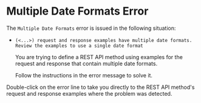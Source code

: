 # Multiple Date Formats Error

The `Multiple Date Formats` error is issued in the following situation:

* `(<...>) request and response examples have multiple date formats. Review the examples to use a single date format`

    You are trying to define a REST API method using examples for the request and response that contain multiple date formats.

    Follow the instructions in the error message to solve it.

Double-click on the error line to take you directly to the REST API method's request and response examples where the problem was detected. 
